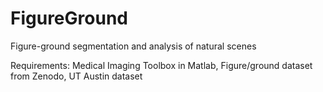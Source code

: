 # FigureGround
Figure-ground segmentation and analysis of natural scenes

Requirements: Medical Imaging Toolbox in Matlab, Figure/ground dataset from Zenodo, UT Austin dataset
